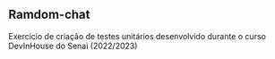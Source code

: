 <h2>Ramdom-chat</h2>
<p>Exercício de criação de testes unitários desenvolvido durante o curso DevInHouse do Senai (2022/2023)</p>